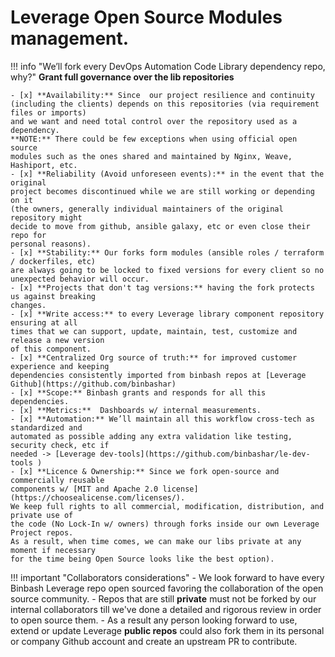# Leverage Open Source Modules management.


!!! info "We’ll fork every DevOps Automation Code Library dependency repo, why?"
    **Grant full governance over the lib repositories**

    - [x] **Availability:** Since  our project resilience and continuity
    (including the clients) depends on this repositories (via requirement files or imports)
    and we want and need total control over the repository used as a dependency.
    **NOTE:** There could be few exceptions when using official open source
    modules such as the ones shared and maintained by Nginx, Weave, Hashiport, etc.
    - [x] **Reliability (Avoid unforeseen events):** in the event that the original 
    project becomes discontinued while we are still working or depending on it
    (the owners, generally individual maintainers of the original repository might
    decide to move from github, ansible galaxy, etc or even close their repo for
    personal reasons).
    - [x] **Stability:** Our forks form modules (ansible roles / terraform / dockerfiles, etc)
    are always going to be locked to fixed versions for every client so no unexpected behavior will occur.
    - [x] **Projects that don't tag versions:** having the fork protects us against breaking
    changes.
    - [x] **Write access:** to every Leverage library component repository ensuring at all
    times that we can support, update, maintain, test, customize and release a new version
    of this component.
    - [x] **Centralized Org source of truth:** for improved customer experience and keeping
    dependencies consistently imported from binbash repos at [Leverage Github](https://github.com/binbashar)
    - [x] **Scope:** Binbash grants and responds for all this dependencies.
    - [x] **Metrics:**  Dashboards w/ internal measurements.
    - [x] **Automation:** We’ll maintain all this workflow cross-tech as standardized and
    automated as possible adding any extra validation like testing, security check, etc if
    needed -> [Leverage dev-tools](https://github.com/binbashar/le-dev-tools )
    - [x] **Licence & Ownership:** Since we fork open-source and commercially reusable
    components w/ [MIT and Apache 2.0 license](https://choosealicense.com/licenses/). 
    We keep full rights to all commercial, modification, distribution, and private use of
    the code (No Lock-In w/ owners) through forks inside our own Leverage Project repos. 
    As a result, when time comes, we can make our libs private at any moment if necessary 
    for the time being Open Source looks like the best option).

!!! important "Collaborators considerations"
    - We look forward to have every Binbash Leverage repo open sourced favoring the 
    collaboration of the open source community. 
    - Repos that are still **private** must not be forked by our internal collaborators
    till we've done a detailed and rigorous review in order to open source them.
    - As a result any person looking forward to use, extend or update Leverage **public repos**
    could also fork them in its personal or company Github account and create an upstream
    PR to contribute.
